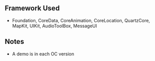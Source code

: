 ## Framework Used

* Foundation, CoreData, CoreAnimation, CoreLocation, QuartzCore, MapKit, UIKit, AudioToolBox, MessageUI

## Notes

* A demo is in each OC version
